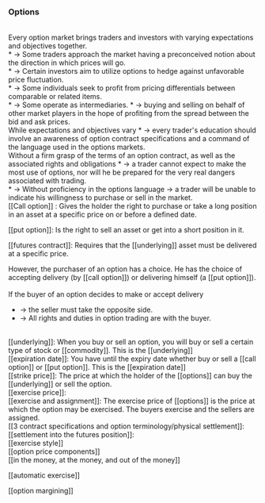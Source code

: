 ### Options
<br>
Every option market brings traders and investors with varying expectations and objectives together.
<br>
* -> Some traders approach the market having a preconceived notion about the direction in which prices will go.
<br>
* -> Certain investors aim to utilize options to hedge against unfavorable price fluctuation.
<br>
* -> Some individuals seek to profit from pricing differentials between comparable or related items.
<br>
* -> Some operate as intermediaries.
			* -> buying and selling on behalf of other market players in the hope of profiting from the spread between the bid and ask prices.
<br>
While expectations and objectives vary
* -> every trader's education should involve an awareness of option contract specifications and a command of the language used in the options markets.
<br>
Without a firm grasp of the terms of an option contract, as well as the associated rights and obligations
* -> a trader cannot expect to make the most use of options, nor will he be prepared for the very real dangers associated with trading.
<br>
* -> Without proficiency in the options language
	-> a trader will be unable to indicate his willingness to purchase or sell in the market.
<br>
[[Call option]] : Gives the holder the right to purchase or take a long position in an asset at a specific price on or before a defined date.<br>

[[put option]]: Is the right to sell an asset or get into a short position in it.<br>

[[futures contract]]: Requires that the [[underlying]] asset must be delivered at a specific price.<br>

However, the purchaser of an option has a choice.
He has the choice of accepting delivery (by [[call option]]) or delivering himself (a [[put option]]).<br>
<br>
If the buyer of an option decides to make or accept delivery
* -> the seller must take the opposite side.
* -> All rights and duties in option trading are with the buyer.<br>
<br>
[[underlying]]: When you buy or sell an option, you will buy or sell a certain type of stock or [[commodity]]. This is the [[underlying]]
<br>
[[expiration date]]: You have until the expiry date whether buy or sell a [[call option]] or [[put option]]. This is the [[expiration date]]
<br>
[[strike price]]: The price at which the holder of the [[options]] can buy the [[underlying]] or sell the option.
<br>
[[exercise price]]: 
<br>
[[exercise and assignment]]:  The exercise price of [[options]] is the price at which the option may be exercised. The buyers exercise and the sellers are assigned. 
<br>
[[3 contract specifications and option terminology/physical settlement]]: 
<br>
[[settlement into the futures position]]: 
<br>
[[exercise style]]
<br>
[[option price components]]
<br>
[[in the money, at the money, and out of the money]]

[[automatic exercise]]

  
[[option margining]]